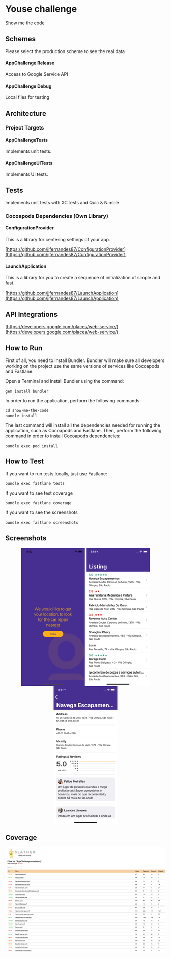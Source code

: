# Youse challenge
Show me the code

## Schemes

Please select the production scheme to see the real data

#### AppChallenge Release

Access to Google Service API

#### AppChallenge Debug

Local files for testing

## Architecture

### Project Targets

#### AppChallengeTests

Implements unit tests.

#### AppChallengeUITests

Implements UI tests.

## Tests

Implements unit tests with XCTests and Quic & Nimble

### Cocoapods Dependencies (Own Library)

#### ConfigurationProvider

This is a library for centering settings of your app.

[https://github.com/jjfernandes87/ConfigurationProvider](https://github.com/jjfernandes87/ConfigurationProvider)

#### LaunchApplication
This is a library for you to create a sequence of initialization of simple and fast.

[https://github.com/jjfernandes87/LaunchApplication](https://github.com/jjfernandes87/LaunchApplication)

## API Integrations

[https://developers.google.com/places/web-service/](https://developers.google.com/places/web-service/)

## How to Run

First of all, you need to install Bundler. Bundler will make sure all developers working on the project use the same versions of services like Cocoapods and Fastlane.

Open a Terminal and install Bundler using the command:

```
gem install bundler
```

In order to run the application, perform the following commands:

```
cd show-me-the-code
bundle install
```

The last command will install all the dependencies needed for running the application, such as Cocoapods and Fastlane. Then, perform the following command in order to install Cocoapods dependencies:

```
bundle exec pod install
```

## How to Test

If you want to run tests locally, just use Fastlane:

```
bundle exec fastlane tests
```

If you want to see test coverage

```
bundle exec fastlane coverage
```

If you want to see the screenshots 

```
bundle exec fastlane screenshots
```

## Screenshots

<p align="center">
  <img src="screenshots/onboarding.png" align="center" width=200>
  <img src="screenshots/listing.png" align="center" width=200>
  <img src="screenshots/detail.png" align="center" width=200>
</p>

## Coverage

<p align="center">
  <img src="screenshots/coverage.png" align="center" width=600>
</p>


